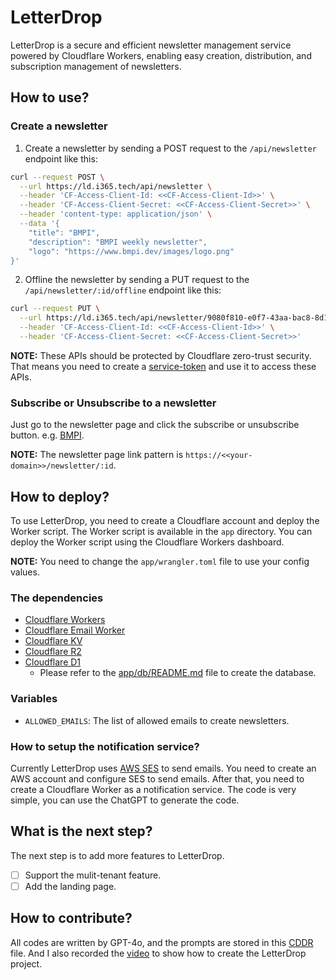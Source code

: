 # LetterDrop

LetterDrop is a secure and efficient newsletter management service powered by Cloudflare Workers, enabling easy creation, distribution, and subscription management of newsletters.

## How to use?

### Create a newsletter

1. Create a newsletter by sending a POST request to the `/api/newsletter` endpoint like this:

```bash
curl --request POST \
  --url https://ld.i365.tech/api/newsletter \
  --header 'CF-Access-Client-Id: <<CF-Access-Client-Id>>' \
  --header 'CF-Access-Client-Secret: <<CF-Access-Client-Secret>>' \
  --header 'content-type: application/json' \
  --data '{
    "title": "BMPI",
    "description": "BMPI weekly newsletter",
    "logo": "https://www.bmpi.dev/images/logo.png"
}'
```

2. Offline the newsletter by sending a PUT request to the `/api/newsletter/:id/offline` endpoint like this:

```bash
curl --request PUT \
  --url https://ld.i365.tech/api/newsletter/9080f810-e0f7-43aa-bac8-8d1cb3ceeff4/offline \
  --header 'CF-Access-Client-Id: <<CF-Access-Client-Id>>' \
  --header 'CF-Access-Client-Secret: <<CF-Access-Client-Secret>>'
```

__NOTE:__ These APIs should be protected by Cloudflare zero-trust security. That means you need to create a [service-token](https://developers.cloudflare.com/cloudflare-one/identity/service-tokens/) and use it to access these APIs.

### Subscribe or Unsubscribe to a newsletter

Just go to the newsletter page and click the subscribe or unsubscribe button. e.g. [BMPI](https://ld.i365.tech/newsletter/e0b379d3-0be0-4ae5-9fe2-cd972a667cdb).

__NOTE:__ The newsletter page link pattern is `https://<<your-domain>>/newsletter/:id`.

## How to deploy?

To use LetterDrop, you need to create a Cloudflare account and deploy the Worker script. The Worker script is available in the `app` directory. You can deploy the Worker script using the Cloudflare Workers dashboard.

__NOTE:__ You need to change the `app/wrangler.toml` file to use your config values.

### The dependencies

- [Cloudflare Workers](https://workers.cloudflare.com/)
- [Cloudflare Email Worker](https://developers.cloudflare.com/email-routing/email-workers/)
- [Cloudflare KV](https://developers.cloudflare.com/kv/)
- [Cloudflare R2](https://developers.cloudflare.com/r2/)
- [Cloudflare D1](https://developers.cloudflare.com/d1)
  - Please refer to the [app/db/README.md](app/db/README.md) file to create the database.

### Variables

- `ALLOWED_EMAILS`: The list of allowed emails to create newsletters.

### How to setup the notification service?

Currently LetterDrop uses [AWS SES](https://aws.amazon.com/ses/) to send emails. You need to create an AWS account and configure SES to send emails. After that, you need to create a Cloudflare Worker as a notification service. The code is very simple, you can use the ChatGPT to generate the code.

## What is the next step?

The next step is to add more features to LetterDrop.

- [ ] Support the mulit-tenant feature.
- [ ] Add the landing page.

## How to contribute?

All codes are written by GPT-4o, and the prompts are stored in this [CDDR](docs/CDDR//app.md) file. And I also recorded the [video](https://www.youtube.com/playlist?list=PL21oMWN6Y7PCqSwbwesD4_wmXEVSeeQ7h) to show how to create the LetterDrop project.

